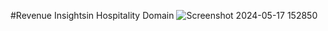 #Revenue Insightsin Hospitality Domain
![Screenshot 2024-05-17 152850](https://github.com/muralikatta12/Dashboard/assets/124357793/d9976efc-61bb-4bbd-84c4-43d3527b47f4)
